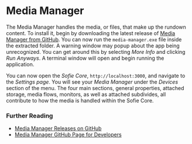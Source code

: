 # Media Manager

The Media Manager handles the media, or files, that make up the rundown content. To install it, begin by downloading the latest release of [Media Manager from GitHub](https://github.com/nrkno/sofie-media-management/releases). You can now run the `media-manager.exe` file inside the extracted folder. A warning window may popup about the app being unrecognized. You can get around this by selecting _More Info_ and clicking _Run Anyways_. A terminal window will open and begin running the application. 

You can now open the _Sofie Core_, `http://localhost:3000`,  and navigate to the _Settings page_. You will see your _Media Manager_ under the _Devices_ section of the menu. The four main sections, general properties, attached storage, media flows, monitors, as well as attached subdivides, all contribute to how the media is handled within the Sofie Core. 

### Further Reading

* [Media Manager Releases on GitHub](https://github.com/nrkno/sofie-media-management/releases)
* [Media Manager GitHub Page for Developers](https://github.com/nrkno/sofie-media-management)

